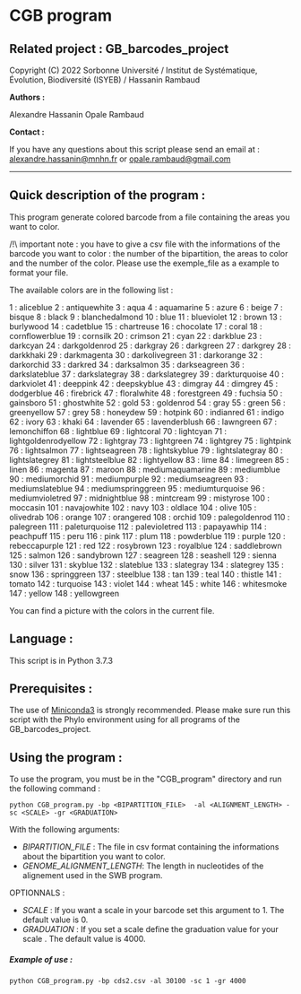 # CGB program 

## Related project : GB_barcodes_project

Copyright (C) 2022 Sorbonne Université / Institut de Systématique, Évolution, Biodiversité (ISYEB) / Hassanin Rambaud

__Authors :__

Alexandre Hassanin
Opale Rambaud 



__Contact :__

If you have any questions about this script please send an email at : alexandre.hassanin@mnhn.fr or opale.rambaud@gmail.com

--------------------------------------------------------------------------------------------------------------------------------------------


## Quick description of the program : 

This program generate colored barcode from a file containing the areas you want to color. 

/!\ important note : you have to give a csv file with the informations of the barcode you want to color : the number of
the bipartition, the areas to color and the number of the color.
Please use the exemple_file as a example to format your file.

The available colors are in the following list : 

1 : aliceblue 
2 : antiquewhite 
3 : aqua 
4 : aquamarine 
5 : azure 
6 : beige 
7 : bisque 
8 : black 
9 : blanchedalmond 
10 : blue 
11 : blueviolet 
12 : brown 
13 : burlywood 
14 : cadetblue 
15 : chartreuse 
16 : chocolate 
17 : coral 
18 : cornflowerblue 
19 : cornsilk 
20 : crimson 
21 : cyan 
22 : darkblue 
23 : darkcyan 
24 : darkgoldenrod 
25 : darkgray 
26 : darkgreen 
27 : darkgrey 
28 : darkkhaki 
29 : darkmagenta 
30 : darkolivegreen 
31 : darkorange 
32 : darkorchid 
33 : darkred 
34 : darksalmon 
35 : darkseagreen 
36 : darkslateblue 
37 : darkslategray 
38 : darkslategrey 
39 : darkturquoise 
40 : darkviolet 
41 : deeppink 
42 : deepskyblue 
43 : dimgray 
44 : dimgrey 
45 : dodgerblue 
46 : firebrick 
47 : floralwhite 
48 : forestgreen 
49 : fuchsia 
50 : gainsboro 
51 : ghostwhite 
52 : gold 
53 : goldenrod 
54 : gray 
55 : green 
56 : greenyellow 
57 : grey 
58 : honeydew 
59 : hotpink 
60 : indianred 
61 : indigo 
62 : ivory 
63 : khaki 
64 : lavender 
65 : lavenderblush 
66 : lawngreen 
67 : lemonchiffon 
68 : lightblue 
69 : lightcoral 
70 : lightcyan 
71 : lightgoldenrodyellow 
72 : lightgray 
73 : lightgreen 
74 : lightgrey 
75 : lightpink 
76 : lightsalmon 
77 : lightseagreen 
78 : lightskyblue 
79 : lightslategray 
80 : lightslategrey 
81 : lightsteelblue 
82 : lightyellow 
83 : lime 
84 : limegreen 
85 : linen 
86 : magenta 
87 : maroon 
88 : mediumaquamarine 
89 : mediumblue 
90 : mediumorchid 
91 : mediumpurple 
92 : mediumseagreen 
93 : mediumslateblue 
94 : mediumspringgreen 
95 : mediumturquoise 
96 : mediumvioletred 
97 : midnightblue 
98 : mintcream 
99 : mistyrose 
100 : moccasin 
101 : navajowhite 
102 : navy 
103 : oldlace 
104 : olive 
105 : olivedrab 
106 : orange 
107 : orangered 
108 : orchid 
109 : palegoldenrod 
110 : palegreen 
111 : paleturquoise 
112 : palevioletred 
113 : papayawhip 
114 : peachpuff 
115 : peru 
116 : pink 
117 : plum 
118 : powderblue 
119 : purple 
120 : rebeccapurple 
121 : red 
122 : rosybrown 
123 : royalblue 
124 : saddlebrown 
125 : salmon 
126 : sandybrown 
127 : seagreen 
128 : seashell 
129 : sienna 
130 : silver 
131 : skyblue 
132 : slateblue 
133 : slategray 
134 : slategrey 
135 : snow 
136 : springgreen 
137 : steelblue 
138 : tan 
139 : teal 
140 : thistle 
141 : tomato 
142 : turquoise 
143 : violet 
144 : wheat 
145 : white 
146 : whitesmoke 
147 : yellow 
148 : yellowgreen 

You can find a picture with the colors in the current file. 
## Language :

This script is in Python 3.7.3

## Prerequisites : 

The use of [Miniconda3](https://docs.conda.io/en/latest/miniconda.html) is strongly recommended.
Please make sure run this script with the Phylo environment using for all programs of the GB_barcodes_project.


## Using the program : 

To use the program, you must be in the "CGB_program" directory and run the following command :

```
python CGB_program.py -bp <BIPARTITION_FILE>  -al <ALIGNMENT_LENGTH> -sc <SCALE> -gr <GRADUATION>
```

With the following arguments:


- *BIPARTITION_FILE* : The file in csv format containing the informations about the bipartition you want to color. 
- *GENOME_ALIGNMENT_LENGTH*: The length in nucleotides of the alignement used in the SWB program.

OPTIONNALS :

- *SCALE* : If you want a scale in your barcode set this argument to 1. The default value is 0.
- *GRADUATION* : If you set a scale define the graduation value for your scale . The default value is 4000.

##### Example of use : 

```
python CGB_program.py -bp cds2.csv -al 30100 -sc 1 -gr 4000
```